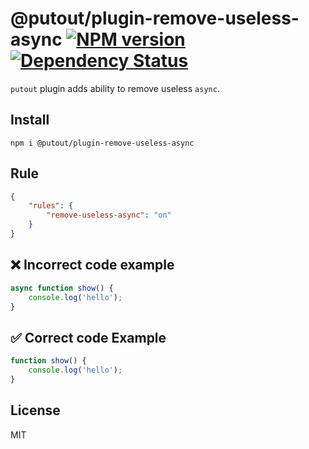 # @putout/plugin-remove-useless-async [![NPM version][NPMIMGURL]][NPMURL] [![Dependency Status][DependencyStatusIMGURL]][DependencyStatusURL]

[NPMIMGURL]: https://img.shields.io/npm/v/@putout/plugin-remove-useless-async.svg?style=flat&longCache=true
[NPMURL]: https://npmjs.org/package/@putout/plugin-remove-useless-async"npm"
[DependencyStatusURL]: https://david-dm.org/coderaiser/putout?path=packages/plugin-remove-useless-async
[DependencyStatusIMGURL]: https://david-dm.org/coderaiser/putout.svg?path=packages/plugin-remove-useless-async

`putout` plugin adds ability to remove useless `async`.

## Install

```
npm i @putout/plugin-remove-useless-async
```

## Rule

```json
{
    "rules": {
        "remove-useless-async": "on"
    }
}
```

## ❌ Incorrect code example

```js
async function show() {
    console.log('hello');
}
```

## ✅ Correct code Example

```js
function show() {
    console.log('hello');
}
```

## License

MIT

